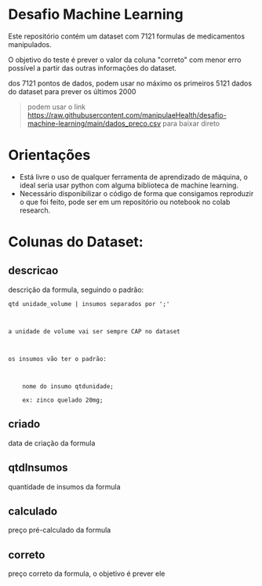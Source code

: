 # Desafio Machine Learning 

Este repositório contém um dataset com 7121 formulas de medicamentos manipulados.  

O objetivo do teste é prever o valor da coluna "correto" com menor erro possível a partir das outras informações do dataset. 

dos 7121 pontos de dados, podem usar no máximo os primeiros 5121 dados do dataset para prever os últimos 2000 

> podem usar o link https://raw.githubusercontent.com/manipulaeHealth/desafio-machine-learning/main/dados_preco.csv para baixar direto 

# Orientações

- Está livre o uso de qualquer ferramenta de aprendizado de máquina, o ideal seria usar python com alguma biblioteca de machine learning. 
- Necessário disponibilizar o código de forma que consigamos reproduzir o que foi feito, pode ser em um repositório ou notebook no colab research. 

# Colunas do Dataset: 

  

## descricao  

  

descrição da formula, seguindo o padrão: 

  

    qtd unidade_volume | insumos separados por ';' 

     

    a unidade de volume vai ser sempre CAP no dataset 

  

    os insumos vão ter o padrão: 

  

        nome do insumo qtdunidade;  

        ex: zinco quelado 20mg; 

  

## criado 

  

data de criação da formula 

  

## qtdInsumos 

quantidade de insumos da formula 

  

## calculado 

preço pré-calculado da formula

  

## correto 

preço correto da formula, o objetivo é prever ele
